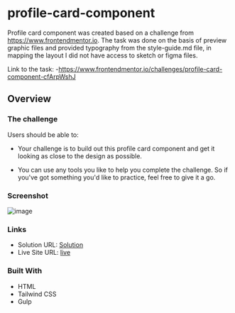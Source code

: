 # profile-card-component

Profile card component was created based on a challenge from https://www.frontendmentor.io. The task was done on the basis of preview graphic files and provided typography from the style-guide.md file, in mapping the layout I did not have access to sketch or figma files.

Link to the task: 
  -https://www.frontendmentor.io/challenges/profile-card-component-cfArpWshJ

## Overview

### The challenge

Users should be able to: 

- Your challenge is to build out this profile card component and get it looking as close to the design as possible.

- You can use any tools you like to help you complete the challenge. So if you've got something you'd like to practice, feel free to give it a go.

### Screenshot

![image](https://user-images.githubusercontent.com/126875579/225439759-423373e3-39ef-4de2-a53b-6e93dcfe3d27.png)

### Links

- Solution URL: [Solution](https://www.frontendmentor.io/solutions/profile-card-component-using-tailwindcss-DqQ0hnlcll)
- Live Site URL: [live](https://rafal-pixel.github.io/profile-card-component/)

### Built With

- HTML
- Tailwind CSS
- Gulp
